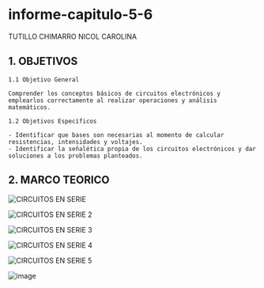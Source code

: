 # informe-capitulo-5-6
TUTILLO CHIMARRO NICOL CAROLINA  
<h2><b>1. OBJETIVOS</b></h2>

    1.1 Objetivo General 
    
    Comprender los conceptos básicos de circuitos electrónicos y emplearlos correctamente al realizar operaciones y análisis matemáticos. 

    1.2 Objetivos Específicos
      
    - Identificar que bases son necesarias al momento de calcular resistencias, intensidades y voltajes.
    - Identificar la señalética propia de los circuitos electrónicos y dar soluciones a los problemas planteados. 
<h2><b>2. MARCO TEORICO</b></h2>

![CIRCUITOS EN SERIE ](https://user-images.githubusercontent.com/105675032/172749488-70e2238a-09c4-4bce-b820-7962001837c3.png)

![CIRCUITOS EN SERIE 2](https://user-images.githubusercontent.com/105675032/172749492-388db304-bb00-477d-b292-a48446435b79.png)

![CIRCUITOS EN SERIE 3 ](https://user-images.githubusercontent.com/105675032/172749500-832313ec-0c1c-4ec8-8944-1c347d5adeb7.png)

![CIRCUITOS EN SERIE 4](https://user-images.githubusercontent.com/105675032/172749598-91bba64e-772b-4a30-9259-6c5de70e7ca0.png)

![CIRCUITOS EN SERIE 5 ](https://user-images.githubusercontent.com/105675032/172749610-2f08f1a0-38f1-4bd1-9894-249860b14ebf.png)


![image](https://user-images.githubusercontent.com/105675032/173242844-039fda54-f42b-4b38-a9eb-84ece0ac6a85.png)
